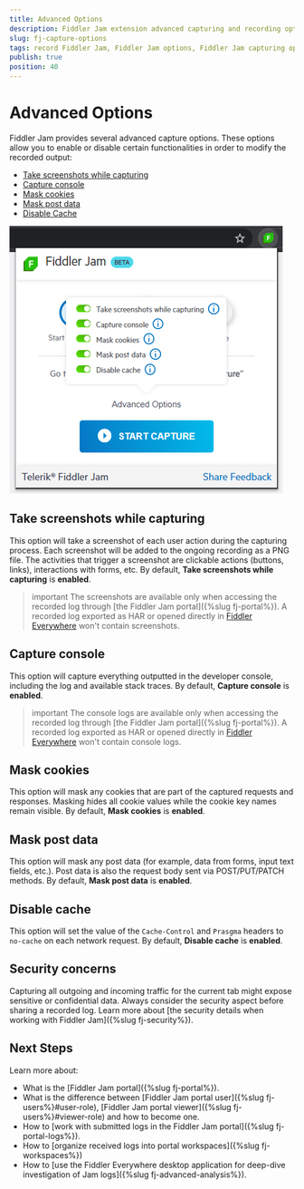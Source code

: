 ```yaml
---
title: Advanced Options 
description: Fiddler Jam extension advanced capturing and recording options.
slug: fj-capture-options
tags: record Fiddler Jam, Fiddler Jam options, Fiddler Jam capturing options, Fiddler Jam recording
publish: true
position: 40
---
```



# Advanced Options

Fiddler Jam provides several advanced capture options. These options allow you to enable or disable certain functionalities in order to modify the recorded output:

- [Take screenshots while capturing](#take-screenshots-while-capturing)
- [Capture console](#capture-console)
- [Mask cookies](#mask-cookies)
- [Mask post data](#mask-post-data)
- [Disable Cache](#disable-cache)

![Fiddler Jam Advanced Options](../images/ext/ext-images/extension-start-capturing-extended.png)

## Take screenshots while capturing

This option will take a screenshot of each user action during the capturing process. Each screenshot will be added to the ongoing recording as a PNG file. The activities that trigger a screenshot are clickable actions (buttons, links), interactions with forms, etc. By default, **Take screenshots while capturing** is **enabled**.

>important The screenshots are available only when accessing the recorded log through [the Fiddler Jam portal]({%slug fj-portal%}). A recorded log exported as HAR or opened directly in [Fiddler Everywhere](https://www.telerik.com/download/fiddler-everywhere) won't contain screenshots.

## Capture console

This option will capture everything outputted in the developer console, including the log and available stack traces. By default, **Capture console** is **enabled**.

>important The console logs are available only when accessing the recorded log through [the Fiddler Jam portal]({%slug fj-portal%}). A recorded log exported as HAR or opened directly in [Fiddler Everywhere](https://www.telerik.com/download/fiddler-everywhere) won't contain console logs.

## Mask cookies

This option will mask any cookies that are part of the captured requests and responses. Masking hides all cookie values while the cookie key names remain visible. By default, **Mask cookies** is **enabled**.

## Mask post data

This option will mask any post data (for example, data from forms, input text fields, etc.). Post data is also the request body sent via POST/PUT/PATCH methods. By default, **Mask post data** is **enabled**.

## Disable cache

This option will set the value of the `Cache-Control` and `Prasgma` headers to `no-cache` on each network request. By default, **Disable cache** is **enabled**.

## Security concerns

Capturing all outgoing and incoming traffic for the current tab might expose sensitive or confidential data. Always consider the security aspect before sharing a recorded log. Learn more about [the security details when working with Fiddler Jam]({%slug fj-security%}).

## Next Steps

Learn more about:

- What is the [Fiddler Jam portal]({%slug fj-portal%}).
- What is the difference between [Fiddler Jam portal user]({%slug fj-users%}#user-role), [Fiddler Jam portal viewer]({%slug fj-users%}#viewer-role) and how to become one.
- How to [work with submitted logs in the Fiddler Jam portal]({%slug fj-portal-logs%}).
- How to [organize received logs into portal workspaces]({%slug fj-workspaces%})
- How to [use the Fiddler Everywhere desktop application for deep-dive investigation of Jam logs]({%slug fj-advanced-analysis%}).

